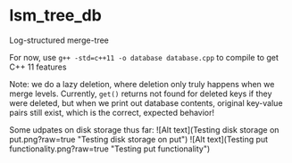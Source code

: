 # lsm_tree_db
Log-structured merge-tree


For now, use `g++ -std=c++11 -o database database.cpp` to compile to get C++ 11 features


Note: we do a lazy deletion, where deletion only truly happens when we merge levels. Currently, `get()` returns not found for deleted keys if they were deleted, but when we print out database contents, original key-value pairs still exist, which is the correct, expected behavior! 


Some udpates on disk storage thus far:
![Alt text](Testing disk storage on put.png?raw=true "Testing disk storage on put")
![Alt text](Testing put functionality.png?raw=true "Testing put functionality")


